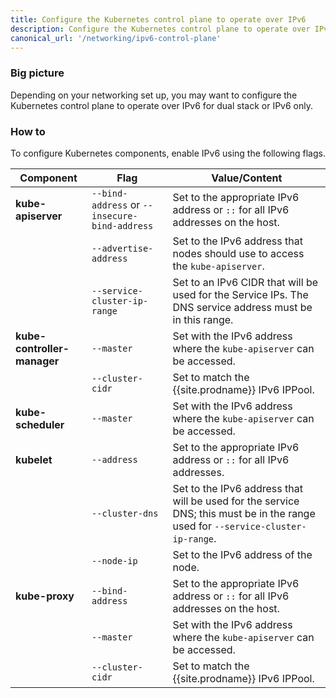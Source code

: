 ```yaml
---
title: Configure the Kubernetes control plane to operate over IPv6
description: Configure the Kubernetes control plane to operate over IPv6 for dual stack or IPv6 only.
canonical_url: '/networking/ipv6-control-plane'
---
```


### Big picture

Depending on your networking set up, you may want to configure the Kubernetes control plane to operate over IPv6 for dual stack or IPv6 only.

### How to
 
To configure Kubernetes components, enable IPv6 using the following flags.  

| Component                   | **Flag**                                      | **Value/Content**                                            |
| --------------------------- | --------------------------------------------- | ------------------------------------------------------------ |
| **kube-apiserver**          | `--bind-address` or `--insecure-bind-address` | Set to the appropriate IPv6 address or `::` for all IPv6 addresses on the host. |
|                             | `--advertise-address`                         | Set to the IPv6 address that nodes should use to access the `kube-apiserver`. |
|                             | `--service-cluster-ip-range`                  | Set to an IPv6 CIDR that will be used for the Service IPs. The DNS service address must be in this range. |
| **kube-controller-manager** | `--master`                                    | Set with the IPv6 address where the `kube-apiserver` can be accessed. |
|                             | `--cluster-cidr`                              | Set to match the {{site.prodname}} IPv6 IPPool.              |
| **kube-scheduler**          | `--master`                                    | Set with the IPv6 address where the `kube-apiserver` can be accessed. |
| **kubelet**                 | `--address`                                   | Set to the appropriate IPv6 address or `::` for all IPv6 addresses. |
|                             | `--cluster-dns`                               | Set to the IPv6 address that will be used for the service DNS; this must be in the range used for `--service-cluster-ip-range`. |
|                             | `--node-ip`                                   | Set to the IPv6 address of the node.                         |
| **kube-proxy**              | `--bind-address`                              | Set to the appropriate IPv6 address or `::` for all IPv6 addresses on the host. |
|                             | `--master`                                    | Set with the IPv6 address where the `kube-apiserver` can be accessed. |
|                             | `--cluster-cidr`                              | Set to match the {{site.prodname}} IPv6 IPPool.  
